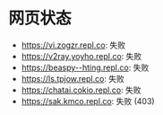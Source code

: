 # 网页状态
- https://vi.zogzr.repl.co: 失败
- https://v2ray.yoyho.repl.co: 失败
- https://beaspy--hting.repl.co: 失败
- https://ls.tpjow.repl.co: 失败
- https://chatai.cokio.repl.co: 失败
- https://sak.kmco.repl.co: 失败 (403)
